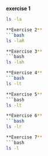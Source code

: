 **exercise 1**  
```bash
ls -la

**Exercise 2**
```bash
ls -laR

**Exercise 3**
```bash
ls -lah

**Exercise 4**
```bash
ls -lt

**Exercise 5**
```bash
ls -lt

**Exercise 6**
```bash
ls -lr

**Exercise 7**
```bash
ls -l
